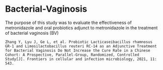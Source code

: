 # Bacterial-Vaginosis
The purpose of this study was to evaluate the effectiveness of metronidazole and oral probiotics adjunct to metronidazole in the treatment of bacterial vaginosis (BV)

`Zhang Y, Lyu J, Ge L, et al. Probiotic Lacticaseibacillus rhamnosus GR-1 and Limosilactobacillus reuteri RC-14 as an Adjunctive Treatment for Bacterial Vaginosis Do Not Increase the Cure Rate in a Chinese Cohort: A Prospective, Parallel‐Group, Randomized, Controlled Study[J]. Frontiers in cellular and infection microbiology, 2021, 11: 543.`
